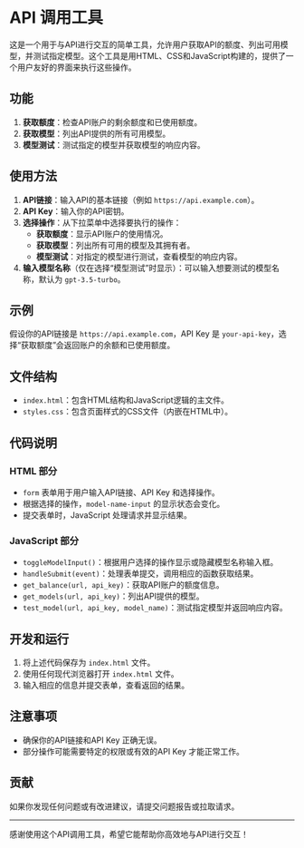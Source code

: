 # API 调用工具

这是一个用于与API进行交互的简单工具，允许用户获取API的额度、列出可用模型，并测试指定模型。这个工具是用HTML、CSS和JavaScript构建的，提供了一个用户友好的界面来执行这些操作。

## 功能

1. **获取额度**：检查API账户的剩余额度和已使用额度。
2. **获取模型**：列出API提供的所有可用模型。
3. **模型测试**：测试指定的模型并获取模型的响应内容。

## 使用方法

1. **API链接**：输入API的基本链接（例如 `https://api.example.com`）。
2. **API Key**：输入你的API密钥。
3. **选择操作**：从下拉菜单中选择要执行的操作：
   - **获取额度**：显示API账户的使用情况。
   - **获取模型**：列出所有可用的模型及其拥有者。
   - **模型测试**：对指定的模型进行测试，查看模型的响应内容。
4. **输入模型名称**（仅在选择“模型测试”时显示）：可以输入想要测试的模型名称，默认为 `gpt-3.5-turbo`。

## 示例

假设你的API链接是 `https://api.example.com`，API Key 是 `your-api-key`，选择“获取额度”会返回账户的余额和已使用额度。

## 文件结构

- `index.html`：包含HTML结构和JavaScript逻辑的主文件。
- `styles.css`：包含页面样式的CSS文件（内嵌在HTML中）。

## 代码说明

### HTML 部分

- `form` 表单用于用户输入API链接、API Key 和选择操作。
- 根据选择的操作，`model-name-input` 的显示状态会变化。
- 提交表单时，JavaScript 处理请求并显示结果。

### JavaScript 部分

- `toggleModelInput()`：根据用户选择的操作显示或隐藏模型名称输入框。
- `handleSubmit(event)`：处理表单提交，调用相应的函数获取结果。
- `get_balance(url, api_key)`：获取API账户的额度信息。
- `get_models(url, api_key)`：列出API提供的模型。
- `test_model(url, api_key, model_name)`：测试指定模型并返回响应内容。

## 开发和运行

1. 将上述代码保存为 `index.html` 文件。
2. 使用任何现代浏览器打开 `index.html` 文件。
3. 输入相应的信息并提交表单，查看返回的结果。

## 注意事项

- 确保你的API链接和API Key 正确无误。
- 部分操作可能需要特定的权限或有效的API Key 才能正常工作。

## 贡献

如果你发现任何问题或有改进建议，请提交问题报告或拉取请求。

---

感谢使用这个API调用工具，希望它能帮助你高效地与API进行交互！
